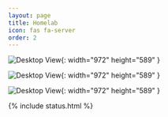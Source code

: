 ```yaml
---
layout: page
title: Homelab
icon: fas fa-server
order: 2
---
```


![Desktop View](https://files.serverboi.org/api/files/cat?path=%2FIMG_0515-min.JPG&share=img&size=1920){: width="972" height="589" }

![Desktop View](https://files.serverboi.org/api/files/cat?path=%2Fimage0-min.jpg&share=img&size=1920){: width="972" height="589" }

![Desktop View](https://files.serverboi.org/api/files/cat?path=%2FIMG_0502-min.JPG&share=img&size=1920){: width="972" height="589" }

{% include status.html %}

